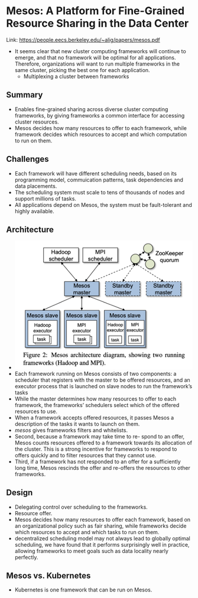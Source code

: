 # Mesos: A Platform for Fine-Grained Resource Sharing in the Data Center

Link: https://people.eecs.berkeley.edu/~alig/papers/mesos.pdf

* It seems clear that new cluster computing frameworks will continue to emerge, and that no framework will be optimal for all applications. Therefore, organizations will want to run multiple frameworks in the same cluster, picking the best one for each application.
  * Multiplexing a cluster between frameworks

## Summary

* Enables fine-grained sharing across diverse cluster computing frameworks, by giving frameworks a common interface for accessing cluster resources.
* Mesos decides how many resources to offer to each framework, while framework decides which resources to accept and which computation to run on them. 

## Challenges

* Each framework will have different scheduling needs, based on its programming model, commuication patterns, task dependencies and data placements.
* The scheduling system must scale to tens of thousands of nodes and support millions of tasks.
* All applications depend on Mesos, the system must be fault-tolerant and highly available. 

## Architecture

* ![alt text](images/416-mesos/mesos-architecture.png)
* Each framework running on Mesos consists of two components: a scheduler that registers with the master to be offered resources, and an executor process that is launched on slave nodes to run the framework’s tasks
* While the master determines how many resources to offer to each framework, the frameworks’ schedulers select which of the offered resources to use.
* When a framework accepts offered resources, it passes Mesos a description of the tasks it wants to launch on them.
* *mesos* gives frameworks filters and whitelists. 
* Second, because a framework may take time to re- spond to an offer, Mesos counts resources offered to a framework towards its allocation of the cluster. This is a strong incentive for frameworks to respond to offers quickly and to filter resources that they cannot use.
* Third, if a framework has not responded to an offer for a sufficiently long time, Mesos rescinds the offer and re-offers the resources to other frameworks.

## Design

* Delegating control over scheduling to the frameworks.
* Resource offer. 
* Mesos decides how many resources to offer each framework, based on an organizational policy such as fair sharing, while frameworks decide which resources to accept and which tasks to run on them.
* decentralized scheduling model may not always lead to globally optimal scheduling, we have found that it performs surprisingly well in practice, allowing frameworks to meet goals such as data locality nearly perfectly.

## Mesos vs. Kubernetes
* Kubernetes is one framework that can be run on Mesos.
